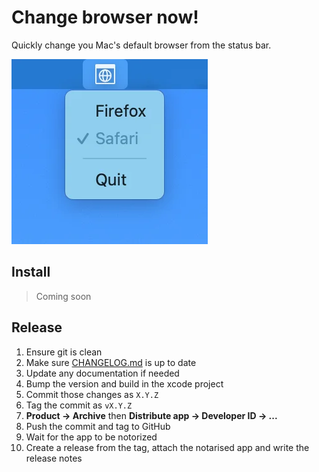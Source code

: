 # Change browser now!

Quickly change you Mac's default browser from the status bar.

![The BrowserNow menu showing safari is active and Firefox is available](/screenshot.webp)

## Install

> Coming soon

## Release

1. Ensure git is clean
2. Make sure [CHANGELOG.md](/CHANGELOG.md) is up to date
3. Update any documentation if needed
4. Bump the version and build in the xcode project
5. Commit those changes as `X.Y.Z`
6. Tag the commit as `vX.Y.Z`
7. **Product → Archive** then **Distribute app → Developer ID → ...**
8. Push the commit and tag to GitHub
9. Wait for the app to be notorized
10. Create a release from the tag, attach the notarised app and write the release notes
